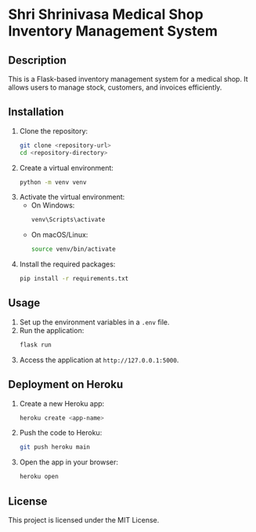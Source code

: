 # Shri Shrinivasa Medical Shop Inventory Management System

## Description
This is a Flask-based inventory management system for a medical shop. It allows users to manage stock, customers, and invoices efficiently.

## Installation
1. Clone the repository:
   ```bash
   git clone <repository-url>
   cd <repository-directory>
   ```
2. Create a virtual environment:
   ```bash
   python -m venv venv
   ```
3. Activate the virtual environment:
   - On Windows:
     ```bash
     venv\Scripts\activate
     ```
   - On macOS/Linux:
     ```bash
     source venv/bin/activate
     ```
4. Install the required packages:
   ```bash
   pip install -r requirements.txt
   ```

## Usage
1. Set up the environment variables in a `.env` file.
2. Run the application:
   ```bash
   flask run
   ```
3. Access the application at `http://127.0.0.1:5000`.

## Deployment on Heroku
1. Create a new Heroku app:
   ```bash
   heroku create <app-name>
   ```
2. Push the code to Heroku:
   ```bash
   git push heroku main
   ```
3. Open the app in your browser:
   ```bash
   heroku open
   ```

## License
This project is licensed under the MIT License.
